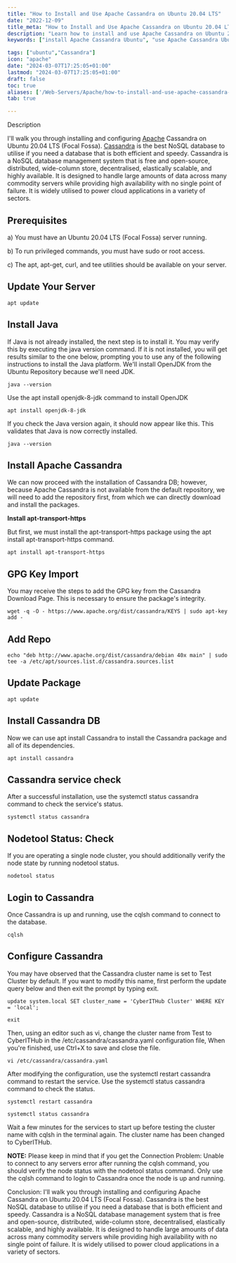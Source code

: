 ```yaml
---
title: "How to Install and Use Apache Cassandra on Ubuntu 20.04 LTS"
date: "2022-12-09"
title_meta: "How to Install and Use Apache Cassandra on Ubuntu 20.04 LTS"
description: "Learn how to install and use Apache Cassandra on Ubuntu 20.04 LTS with this comprehensive guide. Follow these steps to set up Cassandra, a scalable NoSQL database, and harness its capabilities on your Ubuntu system."
keywords: ["install Apache Cassandra Ubuntu", "use Apache Cassandra Ubuntu", "Apache Cassandra Ubuntu 20.04 LTS", "Cassandra installation guide", "Cassandra setup Ubuntu", "Ubuntu Cassandra tutorial", "Cassandra database Ubuntu", "Cassandra NoSQL database"]

tags: ["ubuntu","Cassandra"]
icon: "apache"
date: "2024-03-07T17:25:05+01:00"
lastmod: "2024-03-07T17:25:05+01:00"
draft: false
toc: true
aliases: ['/Web-Servers/Apache/how-to-install-and-use-apache-cassandra-on-ubuntu-20-04-lts/']
tab: true

---
```


Description

I'll walk you through installing and configuring [Apache](https://utho.com/docs/tutorial/how-to-protect-your-web-sites-by-using-username-and-password-in-apache-on-ubuntu/) Cassandra on Ubuntu 20.04 LTS (Focal Fossa). [Cassandra](https://cassandra.apache.org/_/index.html) is the best NoSQL database to utilise if you need a database that is both efficient and speedy. Cassandra is a NoSQL database management system that is free and open-source, distributed, wide-column store, decentralised, elastically scalable, and highly available. It is designed to handle large amounts of data across many commodity servers while providing high availability with no single point of failure. It is widely utilised to power cloud applications in a variety of sectors.

## Prerequisites

a) You must have an Ubuntu 20.04 LTS (Focal Fossa) server running.

b) To run privileged commands, you must have sudo or root access.

c) The apt, apt-get, curl, and tee utilities should be available on your server.

## Update Your Server

```
apt update
```
## Install Java

If Java is not already installed, the next step is to install it. You may verify this by executing the java version command. If it is not installed, you will get results similar to the one below, prompting you to use any of the following instructions to install the Java platform. We'll install OpenJDK from the Ubuntu Repository because we'll need JDK.

```
java --version
```
Use the apt install openjdk-8-jdk command to install OpenJDK

```
apt install openjdk-8-jdk
```
If you check the Java version again, it should now appear like this. This validates that Java is now correctly installed.

```
java --version
```
## Install Apache Cassandra

We can now proceed with the installation of Cassandra DB; however, because Apache Cassandra is not available from the default repository, we will need to add the repository first, from which we can directly download and install the packages.

**Install apt-transport-https**

But first, we must install the apt-transport-https package using the apt install apt-transport-https command.

```
apt install apt-transport-https
```
## GPG Key Import

You may receive the steps to add the GPG key from the Cassandra Download Page. This is necessary to ensure the package's integrity.

```
wget -q -O - https://www.apache.org/dist/cassandra/KEYS | sudo apt-key add -
```
## Add Repo

```
echo "deb http://www.apache.org/dist/cassandra/debian 40x main" | sudo tee -a /etc/apt/sources.list.d/cassandra.sources.list
```
## Update Package

```
apt update
```
## Install Cassandra DB

Now we can use apt install Cassandra to install the Cassandra package and all of its dependencies.

```
apt install cassandra
```
## Cassandra service check

After a successful installation, use the systemctl status cassandra command to check the service's status.

```
systemctl status cassandra
```
## Nodetool Status: Check

If you are operating a single node cluster, you should additionally verify the node state by running nodetool status.

```
nodetool status
```
## Login to Cassandra

Once Cassandra is up and running, use the cqlsh command to connect to the database.

```
cqlsh
```
## Configure Cassandra

You may have observed that the Cassandra cluster name is set to Test Cluster by default. If you want to modify this name, first perform the update query below and then exit the prompt by typing exit.

```
update system.local SET cluster_name = 'CyberITHub Cluster' WHERE KEY = 'local';
```
```
exit
```
Then, using an editor such as vi, change the cluster name from Test to CyberITHub in the /etc/cassandra/cassandra.yaml configuration file, When you're finished, use Ctrl+X to save and close the file.

```
vi /etc/cassandra/cassandra.yaml
```
After modifying the configuration, use the systemctl restart cassandra command to restart the service. Use the systemctl status cassandra command to check the status.

```
systemctl restart cassandra
```
```
systemctl status cassandra
```
Wait a few minutes for the services to start up before testing the cluster name with cqlsh in the terminal again. The cluster name has been changed to CyberITHub.

**NOTE:** Please keep in mind that if you get the Connection Problem: Unable to connect to any servers error after running the cqlsh command, you should verify the node status with the nodetool status command. Only use the cqlsh command to login to Cassandra once the node is up and running.

Conclusion: I'll walk you through installing and configuring Apache Cassandra on Ubuntu 20.04 LTS (Focal Fossa). Cassandra is the best NoSQL database to utilise if you need a database that is both efficient and speedy. Cassandra is a NoSQL database management system that is free and open-source, distributed, wide-column store, decentralised, elastically scalable, and highly available. It is designed to handle large amounts of data across many commodity servers while providing high availability with no single point of failure. It is widely utilised to power cloud applications in a variety of sectors.
